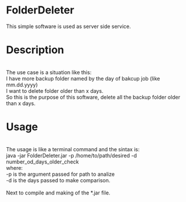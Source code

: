 # FolderDeleter

This simple software is used as server side service. 
<br />
# Description
<br />
The use case is a situation like this:<br />
I have more backup folder named by the day of bakcup job (like mm.dd.yyyy)<br />
I want to delete folder older than x days.<br />
So this is the purpose of this software, delete all the backup folder older than x days.<br />

# Usage
<br />
The usage is like a terminal command and the sintax is:<br />
java -jar FolderDeleter.jar -p /home/to/path/desired -d number_od_days_older_check<br />
where:<br />
-p is the argument passed for path to analize<br />
-d is the days passed to make comparison.<br />
<br />
Next to compile and making of the *.jar file.<br />
